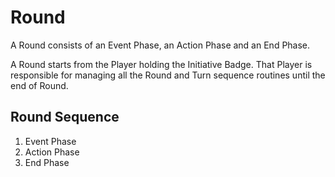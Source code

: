 # Round

A Round consists of an Event Phase, an Action Phase and an End Phase.

A Round starts from the Player holding the Initiative Badge. That Player is responsible for managing all the Round and Turn sequence routines until the end of Round.

## Round Sequence

1. Event Phase 
3. Action Phase
5. End Phase
